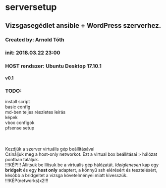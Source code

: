 # serversetup
## Vizsgasegédlet ansible + WordPress szerverhez.<br />
### Created by: Arnold Tóth<br />
### init: 2018.03.22 23:00<br />
### HOST rendszer: Ubuntu Desktop 17.10.1<br />
#### v0.1<br />
### TODO:<br />
install script<br />
basic config<br />
md-ben teljes részletes leírás<br />
képek<br />
vbox configok<br />
pfsense setup<br />
<br /><br /><br />
Kezdjük a szerver virtuális gép beállításával <br />
Csináljuk meg a host-only networkot. Ezt a virtual box beállításai > hálózat pontban találjuk.<br />
!!!KÉP!!!
Állítsuk be llítsuk be a virtuális gép hálózatát. *Ideiglenesen* kap egy **bridgelt** és egy **host only** adaptert, a könnyű ssh elérésért és tesztelésért, később a bridgeltet a vizsga követelményei miatt kivesszük.
!!!KÉP(networks)x2!!!
